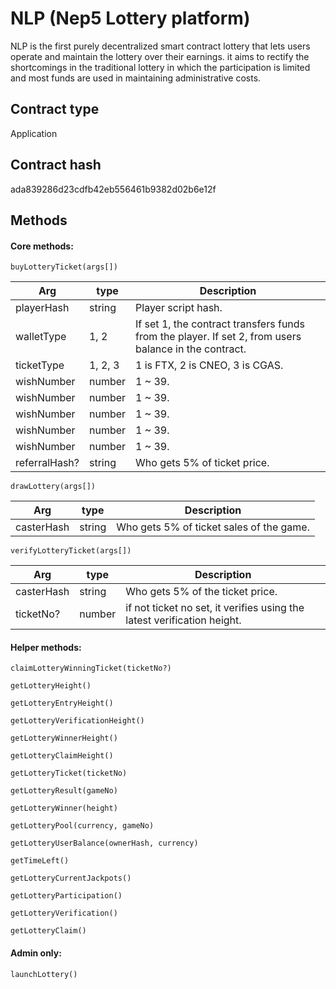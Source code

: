 # NLP (Nep5 Lottery platform)

NLP is the first purely decentralized smart contract lottery that lets users operate and maintain the lottery over their earnings. it aims to rectify the shortcomings in the traditional lottery in which the participation is limited and most funds are used in maintaining administrative costs.

## Contract type
Application

## Contract hash

ada839286d23cdfb42eb556461b9382d02b6e12f

## Methods

#### Core methods:
`buyLotteryTicket(args[])`

| Arg | type | Description
|--- |--- |--- |
| playerHash | string | Player script hash. |
| walletType | 1, 2 | If set 1, the contract transfers funds from the player. If set 2, from users balance in the contract.|
| ticketType | 1, 2, 3 | 1 is FTX, 2 is CNEO, 3 is CGAS. |
| wishNumber | number | 1 ~ 39.|
| wishNumber | number | 1 ~ 39.|
| wishNumber | number | 1 ~ 39.|
| wishNumber | number | 1 ~ 39.|
| wishNumber | number | 1 ~ 39.|
| referralHash? | string | Who gets 5% of ticket price. |

`drawLottery(args[])`

| Arg | type | Description
|--- |--- |--- |
| casterHash | string | Who gets 5% of ticket sales of the game. |


`verifyLotteryTicket(args[])`

| Arg | type | Description
|--- |--- |--- |
| casterHash | string | Who gets 5% of the ticket price. |
| ticketNo? | number | if not ticket no set, it verifies using the latest verification height. |


#### Helper methods:

`claimLotteryWinningTicket(ticketNo?)`

`getLotteryHeight()`

`getLotteryEntryHeight()`

`getLotteryVerificationHeight()`

`getLotteryWinnerHeight()`

`getLotteryClaimHeight()`

`getLotteryTicket(ticketNo)`

`getLotteryResult(gameNo)`

`getLotteryWinner(height)`

`getLotteryPool(currency, gameNo)`

`getLotteryUserBalance(ownerHash, currency)`

`getTimeLeft()`

`getLotteryCurrentJackpots()`

`getLotteryParticipation()`

`getLotteryVerification()`

`getLotteryClaim()`

#### Admin only:
`launchLottery()`

